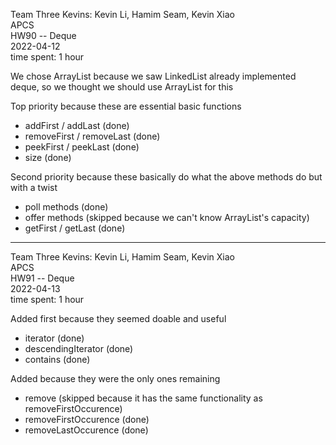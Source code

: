  Team Three Kevins: Kevin Li, Hamim Seam, Kevin Xiao  
 APCS  
 HW90 -- Deque  
 2022-04-12  
 time spent: 1 hour  
  
We chose ArrayList because we saw LinkedList already implemented deque, so we thought we should use ArrayList for this  

Top priority because these are essential basic functions
* addFirst / addLast (done)
* removeFirst / removeLast (done)
* peekFirst / peekLast (done)
* size (done)

Second priority because these basically do what the above methods do but with a twist
* poll methods (done)
* offer methods (skipped because we can't know ArrayList's capacity)
* getFirst / getLast (done)
---
 Team Three Kevins: Kevin Li, Hamim Seam, Kevin Xiao  
 APCS  
 HW91 -- Deque  
 2022-04-13  
 time spent: 1 hour  
 
Added first because they seemed doable and useful
* iterator (done)
* descendingIterator (done)
* contains (done)

Added because they were the only ones remaining
* remove (skipped because it has the same functionality as removeFirstOccurence)
* removeFirstOccurence (done)
* removeLastOccurence (done)


